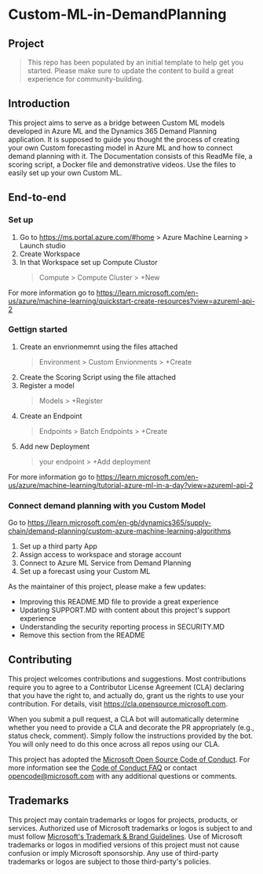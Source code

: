 # Custom-ML-in-DemandPlanning
## Project

> This repo has been populated by an initial template to help get you started. Please
> make sure to update the content to build a great experience for community-building.

## Introduction 
This project aims to serve as a bridge between Custom ML models developed in Azure ML and the Dynamics 365 Demand Planning application. It is supposed to guide you thought the process of creating your own Custom forecasting model in Azure ML and how to connect demand planning with it. The Documentation consists of this ReadMe file, a scoring script, a Docker file and demonstrative videos. Use the files to easily set up your own Custom ML.
## End-to-end
### Set up
1. Go to https://ms.portal.azure.com/#home > Azure Machine Learning > Launch studio
2. Create  Workspace
3. In that Workspace set up  Compute Clustor
   > Compute > Compute Cluster > +New

For more information go to https://learn.microsoft.com/en-us/azure/machine-learning/quickstart-create-resources?view=azureml-api-2
### Gettign started 
1. Create an envrionmemnt using the files attached
   > Environment > Custom Envionments > +Create
2. Create the Scoring Script using the file attached
3. Register a model
   > Models > +Register
4. Create an Endpoint
   > Endpoints > Batch Endpoints > +Create
5. Add new Deployment
   > your endpoint > +Add deployment

For more information go to https://learn.microsoft.com/en-us/azure/machine-learning/tutorial-azure-ml-in-a-day?view=azureml-api-2
### Connect demand planning with you Custom Model 
Go to  https://learn.microsoft.com/en-gb/dynamics365/supply-chain/demand-planning/custom-azure-machine-learning-algorithms

1. Set up a third party App
2. Assign access to workspace and storage account
3. Connect to Azure ML Service from Demand Planning
4. Set up a forecast using your Custom ML

As the maintainer of this project, please make a few updates:

- Improving this README.MD file to provide a great experience
- Updating SUPPORT.MD with content about this project's support experience
- Understanding the security reporting process in SECURITY.MD
- Remove this section from the README

## Contributing

This project welcomes contributions and suggestions.  Most contributions require you to agree to a
Contributor License Agreement (CLA) declaring that you have the right to, and actually do, grant us
the rights to use your contribution. For details, visit https://cla.opensource.microsoft.com.

When you submit a pull request, a CLA bot will automatically determine whether you need to provide
a CLA and decorate the PR appropriately (e.g., status check, comment). Simply follow the instructions
provided by the bot. You will only need to do this once across all repos using our CLA.

This project has adopted the [Microsoft Open Source Code of Conduct](https://opensource.microsoft.com/codeofconduct/).
For more information see the [Code of Conduct FAQ](https://opensource.microsoft.com/codeofconduct/faq/) or
contact [opencode@microsoft.com](mailto:opencode@microsoft.com) with any additional questions or comments.

## Trademarks

This project may contain trademarks or logos for projects, products, or services. Authorized use of Microsoft 
trademarks or logos is subject to and must follow 
[Microsoft's Trademark & Brand Guidelines](https://www.microsoft.com/en-us/legal/intellectualproperty/trademarks/usage/general).
Use of Microsoft trademarks or logos in modified versions of this project must not cause confusion or imply Microsoft sponsorship.
Any use of third-party trademarks or logos are subject to those third-party's policies.
